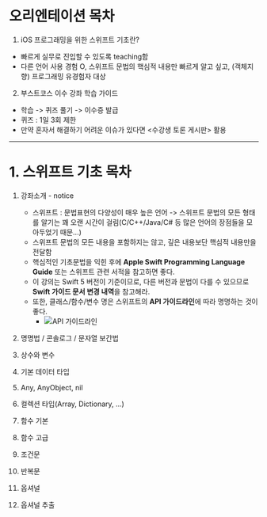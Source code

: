 # 오리엔테이션 목차
1. iOS 프로그래밍을 위한 스위프트 기초란?
  - 빠르게 실무로 진입할 수 있도록 teaching함
  - 다른 언어 사용 경험 O, 스위프트 문법의 핵심적 내용만 빠르게 알고 싶고, (객체지향) 프로그래밍 유경험자 대상

2. 부스트코스 이수 강좌 학습 가이드
  - 학습 -> 퀴즈 풀기 -> 이수증 발급
  - 퀴즈 : 1일 3회 제한
  - 만약 혼자서 해결하기 어려운 이슈가 있다면 <수강생 토론 게시판> 활용

---
# 1. 스위프트 기초 목차
  1. 강좌소개
    - notice
      - 스위프트 : 문법표현의 다양성이 매우 높은 언어 -> 스위프트 문법의 모든 형태를 알기는 꽤 오랜 시간이 걸림(C/C++/Java/C# 등 많은 언어의 장점들을 모아두었기 때문...)
      - 스위프트 문법의 모든 내용을 포함하지는 않고, 깊은 내용보단 핵심적 내용만을 전달함
      - 핵심적인 기초문법을 익힌 후에 **Apple Swift Programming Language Guide** 또는 스위프트 관련 서적을 참고하면 좋다.
      - 이 강의는 Swift 5 버전이 기준이므로, 다른 버전과 문법이 다를 수 있으므로 **Swift 가이드 문서 변경 내역**을 참고해라.
      - 또한, 클래스/함수/변수 명은 스위프트의 **API 가이드라인**에 따라 명명하는 것이 좋다.
        - ![API 가이드라인](https://minsone.github.io/swift-internals/api-design-guidelines/)
        
  2. 명명법 / 콘솔로그 / 문자열 보간법
  
  3. 상수와 변수
  
  4. 기본 데이터 타입
  
  5. Any, AnyObject, nil
  
  6. 컬렉션 타입(Array, Dictionary, ...)
  
  7. 함수 기본
  
  8. 함수 고급
  
  9. 조건문
  
  10. 반복문
  
  11. 옵셔널
  
  12. 옵셔널 추출
